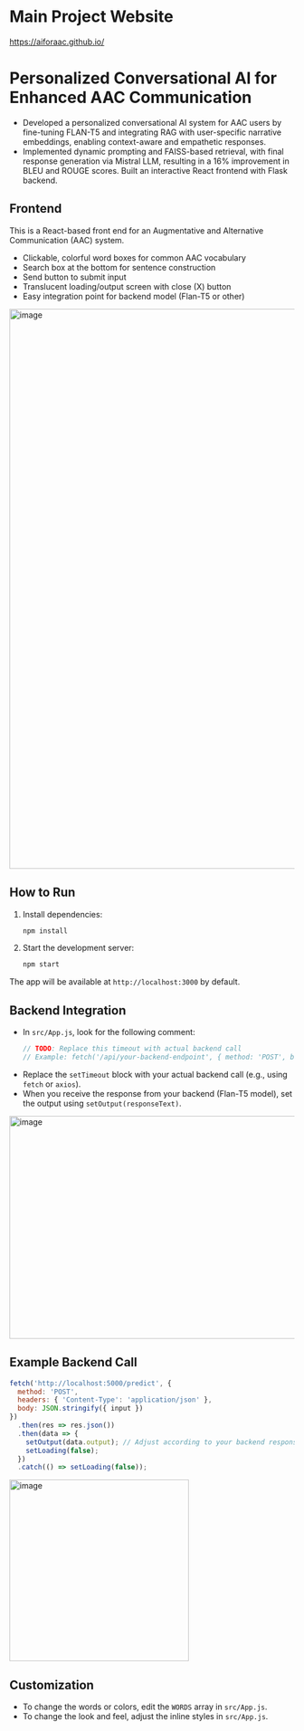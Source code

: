# Main Project Website
https://aiforaac.github.io/

# Personalized Conversational AI for Enhanced AAC Communication

- Developed a personalized conversational AI system for AAC users by fine-tuning FLAN-T5 and integrating RAG with
user-specific narrative embeddings, enabling context-aware and empathetic responses.
- Implemented dynamic prompting and FAISS-based retrieval, with final response generation via Mistral LLM, resulting in a
16% improvement in BLEU and ROUGE scores. Built an interactive React frontend with Flask backend.

## Frontend

This is a React-based front end for an Augmentative and Alternative Communication (AAC) system.

- Clickable, colorful word boxes for common AAC vocabulary
- Search box at the bottom for sentence construction
- Send button to submit input
- Translucent loading/output screen with close (X) button
- Easy integration point for backend model (Flan-T5 or other)
<img width="1916" height="990" alt="image" src="https://github.com/user-attachments/assets/41fae526-de4a-4e85-86b2-ca4752810820" />

## How to Run

1. Install dependencies:
   ```bash
   npm install
   ```
2. Start the development server:
   ```bash
   npm start
   ```

The app will be available at `http://localhost:3000` by default.

## Backend Integration

- In `src/App.js`, look for the following comment:
  ```js
  // TODO: Replace this timeout with actual backend call
  // Example: fetch('/api/your-backend-endpoint', { method: 'POST', body: JSON.stringify({ input }) })
  ```
- Replace the `setTimeout` block with your actual backend call (e.g., using `fetch` or `axios`).
- When you receive the response from your backend (Flan-T5 model), set the output using `setOutput(responseText)`.

<img width="587" height="394" alt="image" src="https://github.com/user-attachments/assets/ab3e995f-9b63-44c3-8160-fd0bbd3fa84c" />


## Example Backend Call
```js
fetch('http://localhost:5000/predict', {
  method: 'POST',
  headers: { 'Content-Type': 'application/json' },
  body: JSON.stringify({ input })
})
  .then(res => res.json())
  .then(data => {
    setOutput(data.output); // Adjust according to your backend response
    setLoading(false);
  })
  .catch(() => setLoading(false));
```
<img width="317" height="321" alt="image" src="https://github.com/user-attachments/assets/fdb77218-431f-4111-9818-a833b3448117" />

## Customization
- To change the words or colors, edit the `WORDS` array in `src/App.js`.
- To change the look and feel, adjust the inline styles in `src/App.js`. 

